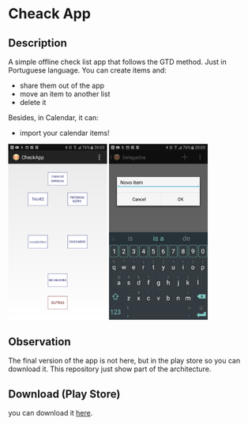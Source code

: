 # Cheack App

## Description

A simple offline check list app that follows the GTD method. 
Just in Portuguese language.
You can create items and:
* share them out of the app 
* move an item to another list
* delete it

Besides, in Calendar, it can:

* import your calendar items!

<img src="/photos/device-2017-10-16-200407.png" width="200"> <img src="/photos/device-2017-10-16-200532.png" width="200"> 

## Observation

The final version of the app is not here, but in the play store so you can download it. 
This repository just show part of the architecture.

## Download (Play Store)

you can download it [here](https://play.google.com/store/apps/details?id=com.juntando_tudo).
